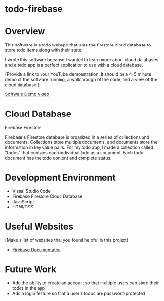# todo-firebase

# Overview

This software is a todo webapp that uses the firestore cloud database to store todo items along with their state. 

I wrote this software because I wanted to learn more about cloud databases and a todo app is a perfect application to use with a cloud database.

{Provide a link to your YouTube demonstration.  It should be a 4-5 minute demo of the software running, a walkthrough of the code, and a view of the cloud database.}

[Software Demo Video](http://youtube.link.goes.here)

# Cloud Database

Firebase Firestore

Firebase's Firestore database is organized in a series of collections and documents. Collections store multiple documents, and documents store the information in key value pairs. For my todo app, I made a collection called "todos" that contains each individual todo as a document. Each todo document has the todo content and complete status.

# Development Environment

* Visual Studio Code
* Firebase Firestore Cloud Database
* JavaScript
* HTMl/CSS

# Useful Websites

{Make a list of websites that you found helpful in this project}
* [Firebase Documentation](https://firebase.google.com/docs?gclid=Cj0KCQiAvqGcBhCJARIsAFQ5ke4b45LReoVfyZ1kTdcXyf9y5f2rUMByMSnp4mMEJUKci4CUZYL_hzMaAmCsEALw_wcB&gclsrc=aw.ds)

# Future Work
* Add the ability to create an account so that multiple users can store their todos in the app
* Add a login feature so that a user's todos are password-protected
